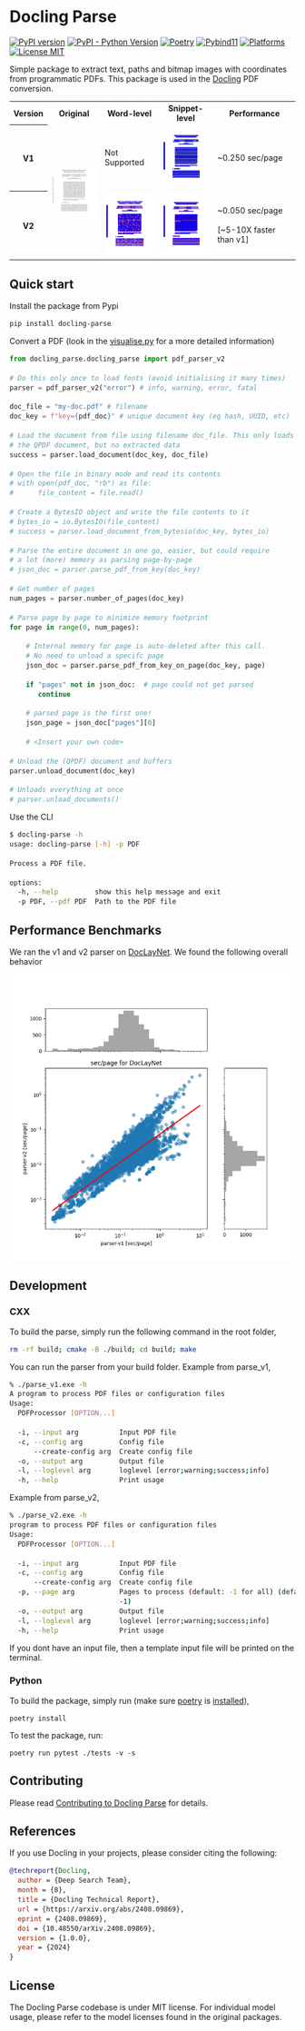 # Docling Parse

[![PyPI version](https://img.shields.io/pypi/v/docling-parse)](https://pypi.org/project/docling-parse/)
[![PyPI - Python Version](https://img.shields.io/pypi/pyversions/docling-parse)](https://pypi.org/project/docling-parse/)
[![Poetry](https://img.shields.io/endpoint?url=https://python-poetry.org/badge/v0.json)](https://python-poetry.org/)
[![Pybind11](https://img.shields.io/badge/build-pybind11-blue)](https://github.com/pybind/pybind11/)
[![Platforms](https://img.shields.io/badge/platform-macos%20|%20linux%20|%20windows-blue)](https://github.com/DS4SD/docling-parse/)
[![License MIT](https://img.shields.io/github/license/DS4SD/docling-parse)](https://opensource.org/licenses/MIT)

Simple package to extract text, paths and bitmap images with coordinates from programmatic PDFs.
This package is used in the [Docling](https://github.com/DS4SD/docling) PDF conversion.

<table>
  <tr>
    <th>Version</th>
    <th>Original</th>
    <th>Word-level</th>
    <th>Snippet-level</th>
    <th>Performance</th>
  </tr>
  <tr>
    <th>V1</th>
    <td rowspan="2"><img src="./docs/example_visualisations/2305.14962v1.pdf_page=0.png" alt="screenshot" width="100"/></td>
    <td>Not Supported</td>
    <td><img src="./docs/example_visualisations/2305.14962v1.pdf_page=0.v1.png" alt="v1 snippet" width="100"/></td>
    <td>~0.250 sec/page </td>
  </tr>
  <tr>
    <th>V2</th>
    <!-- The "Original" column image spans from the previous row -->
    <td><img src="./docs/example_visualisations/2305.14962v1.pdf_page=0.v2.original.png" alt="v1 word" width="100"/></td>
    <td><img src="./docs/example_visualisations/2305.14962v1.pdf_page=0.v2.sanitized.png" alt="v2 snippet" width="100"/></td>
    <td>~0.050 sec/page <br><br>[~5-10X faster than v1]</td>
  </tr>
</table>

## Quick start

Install the package from Pypi

```sh
pip install docling-parse
```

Convert a PDF (look in the [visualise.py](docling_parse/visualise.py) for a more detailed information)

```python
from docling_parse.docling_parse import pdf_parser_v2

# Do this only once to load fonts (avoid initialising it many times)
parser = pdf_parser_v2("error") # info, warning, error, fatal

doc_file = "my-doc.pdf" # filename
doc_key = f"key={pdf_doc}" # unique document key (eg hash, UUID, etc)

# Load the document from file using filename doc_file. This only loads
# the QPDF document, but no extracted data
success = parser.load_document(doc_key, doc_file)

# Open the file in binary mode and read its contents
# with open(pdf_doc, "rb") as file:
#      file_content = file.read()

# Create a BytesIO object and write the file contents to it
# bytes_io = io.BytesIO(file_content)
# success = parser.load_document_from_bytesio(doc_key, bytes_io)

# Parse the entire document in one go, easier, but could require
# a lot (more) memory as parsing page-by-page
# json_doc = parser.parse_pdf_from_key(doc_key)	

# Get number of pages
num_pages = parser.number_of_pages(doc_key)

# Parse page by page to minimize memory footprint
for page in range(0, num_pages):

    # Internal memory for page is auto-deleted after this call.
    # No need to unload a specifc page 
    json_doc = parser.parse_pdf_from_key_on_page(doc_key, page)

    if "pages" not in json_doc:  # page could not get parsed
       continue

    # parsed page is the first one!				  
    json_page = json_doc["pages"][0] 
    
	# <Insert your own code>

# Unload the (QPDF) document and buffers
parser.unload_document(doc_key)

# Unloads everything at once
# parser.unload_documents()
```

Use the CLI

```sh
$ docling-parse -h
usage: docling-parse [-h] -p PDF

Process a PDF file.

options:
  -h, --help         show this help message and exit
  -p PDF, --pdf PDF  Path to the PDF file
```

## Performance Benchmarks

We ran the v1 and v2 parser on [DocLayNet](https://huggingface.co/datasets/ds4sd/DocLayNet-v1.1). We found the following overall behavior

![parser-performance](./docs/dln-v1.png)

## Development

### CXX

To build the parse, simply run the following command in the root folder,

```sh
rm -rf build; cmake -B ./build; cd build; make
```

You can run the parser from your build folder. Example from parse_v1,

```sh
% ./parse_v1.exe -h
A program to process PDF files or configuration files
Usage:
  PDFProcessor [OPTION...]

  -i, --input arg          Input PDF file
  -c, --config arg         Config file
      --create-config arg  Create config file
  -o, --output arg         Output file
  -l, --loglevel arg       loglevel [error;warning;success;info]
  -h, --help               Print usage
```

Example from parse_v2,

```sh
% ./parse_v2.exe -h
program to process PDF files or configuration files
Usage:
  PDFProcessor [OPTION...]

  -i, --input arg          Input PDF file
  -c, --config arg         Config file
      --create-config arg  Create config file
  -p, --page arg           Pages to process (default: -1 for all) (default:
                           -1)
  -o, --output arg         Output file
  -l, --loglevel arg       loglevel [error;warning;success;info]
  -h, --help               Print usage
```

If you dont have an input file, then a template input file will be printed on the terminal.


### Python

To build the package, simply run (make sure [poetry](https://python-poetry.org/) is [installed](https://python-poetry.org/docs/#installing-with-the-official-installer)),

```
poetry install
```

To test the package, run:

```
poetry run pytest ./tests -v -s
```


## Contributing

Please read [Contributing to Docling Parse](https://github.com/DS4SD/docling-parse/blob/main/CONTRIBUTING.md) for details.


## References

If you use Docling in your projects, please consider citing the following:

```bib
@techreport{Docling,
  author = {Deep Search Team},
  month = {8},
  title = {Docling Technical Report},
  url = {https://arxiv.org/abs/2408.09869},
  eprint = {2408.09869},
  doi = {10.48550/arXiv.2408.09869},
  version = {1.0.0},
  year = {2024}
}
```

## License

The Docling Parse codebase is under MIT license.
For individual model usage, please refer to the model licenses found in the original packages.
